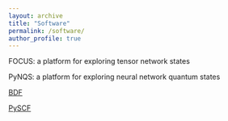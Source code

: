 ```yaml
---
layout: archive
title: "Software"
permalink: /software/
author_profile: true
---
```


FOCUS: a platform for exploring tensor network states

PyNQS: a platform for exploring neural network quantum states

[BDF](https://bdf-manual.readthedocs.io/zh-cn/latest/index.html)

[PySCF](https://github.com/pyscf/pyscf)
